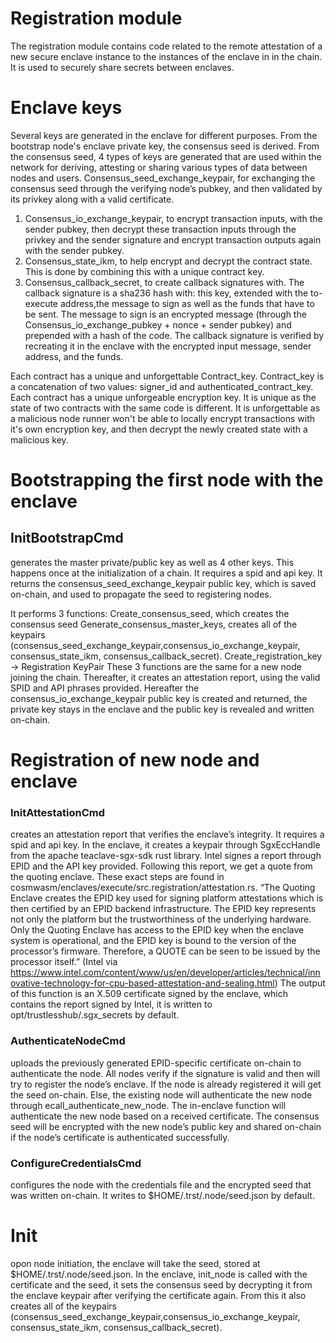 <!--
order: 0
-->

# Registration module
The registration module contains code related to the remote attestation of a new secure enclave instance to the instances of the enclave in in the chain. It is used to securely share secrets between enclaves.


# Enclave keys
Several keys are generated in the enclave for different purposes.
From the bootstrap node's enclave private key, the consensus seed is derived. From the consensus seed, 4 types of keys are generated that are used within the network for deriving, attesting or sharing various types of data between nodes and users. 
Consensus_seed_exchange_keypair, for exchanging the consensus seed through the verifying node’s pubkey, and then validated by its privkey along with a valid certificate.

1. Consensus_io_exchange_keypair, to encrypt transaction inputs, with the sender pubkey, then decrypt these transaction inputs through the privkey and the sender signature and encrypt transaction outputs again with the sender pubkey. 
2. Consensus_state_ikm, to help encrypt and decrypt the contract state. This is done by combining this with a unique contract key.
3. Consensus_callback_secret, to create callback signatures with. The callback signature is a sha236 hash with: this key, extended with the to-execute address,the message to sign as well as the funds that have to be sent. The message to sign is an encrypted message (through the Consensus_io_exchange_pubkey + nonce + sender pubkey) and prepended with a hash of the code. The callback signature is verified by recreating it in the enclave with the encrypted input message, sender address, and the funds. 

Each contract has a unique and unforgettable Contract_key. Contract_key is a concatenation of two values: signer_id and authenticated_contract_key. Each contract has a unique unforgeable encryption key. It is unique as the state of two contracts with the same code is different. It is unforgettable as a malicious node runner won't be able to locally encrypt transactions with it's own encryption key, and then decrypt the newly created state with a malicious key.

# Bootstrapping the first node with the enclave
## InitBootstrapCmd 
generates the master private/public key as well as 4 other keys. This happens once at the initialization of a chain. It requires a spid and api key. It returns the consensus_seed_exchange_keypair public key, which is saved on-chain, and used to propagate the seed to registering nodes.

It performs 3 functions:
Create_consensus_seed, which creates the consensus seed
Generate_consensus_master_keys, creates all of the keypairs (consensus_seed_exchange_keypair,consensus_io_exchange_keypair, consensus_state_ikm, consensus_callback_secret).
Create_registration_key -> Registration KeyPair
These 3 functions are the same for a new node joining the chain.
Thereafter, it creates an attestation report, using the valid SPID and API phrases provided.
Hereafter the consensus_io_exchange_keypair public key is created and returned, the private key stays in the enclave and the public key is revealed and written on-chain.

# Registration of new node and enclave
### InitAttestationCmd 
creates an attestation report that verifies the enclave’s integrity. It requires a spid and api key. In the enclave, it creates a keypair through SgxEccHandle from the apache teaclave-sgx-sdk rust library. Intel signes a report through EPID and the API key provided. Following this report, we get a quote from the quoting enclave. These exact steps are found in cosmwasm/enclaves/execute/src.registration/attestation.rs.
“The Quoting Enclave creates the EPID key used for signing platform attestations which is then certified by an EPID backend infrastructure. The EPID key represents not only the platform but the trustworthiness of the underlying hardware. Only the Quoting Enclave has access to the EPID key when the enclave system is operational, and the EPID key is bound to the version of the processor’s firmware. Therefore, a QUOTE can be seen to be issued by the processor itself.” (Intel via https://www.intel.com/content/www/us/en/developer/articles/technical/innovative-technology-for-cpu-based-attestation-and-sealing.html)
The output of this function is an X.509 certificate signed by the enclave, which contains the report signed by Intel, it is written to opt/trustlesshub/.sgx_secrets by default.


### AuthenticateNodeCmd
uploads the previously generated EPID-specific certificate on-chain to authenticate the node. All nodes verify if the signature is valid and then will try to register the node’s enclave. If the node is already registered it will get the seed on-chain. Else, the existing node will authenticate the new node through ecall_authenticate_new_node. The in-enclave function will authenticate the new node based on a received certificate. The consensus seed will be encrypted with the new node’s public key and shared on-chain if the node’s certificate is authenticated successfully.

### ConfigureCredentialsCmd 
configures the node with the credentials file and the encrypted seed that was written on-chain. It writes to $HOME/.trst/.node/seed.json by default.

# Init 
opon node initiation, the enclave will take the seed, stored at $HOME/.trst/.node/seed.json. In the enclave, init_node is called with the certificate and the seed, it sets the consensus seed by decrypting it from the enclave keypair after verifying the certificate again. From this it also creates all of the keypairs (consensus_seed_exchange_keypair,consensus_io_exchange_keypair, consensus_state_ikm, consensus_callback_secret).
